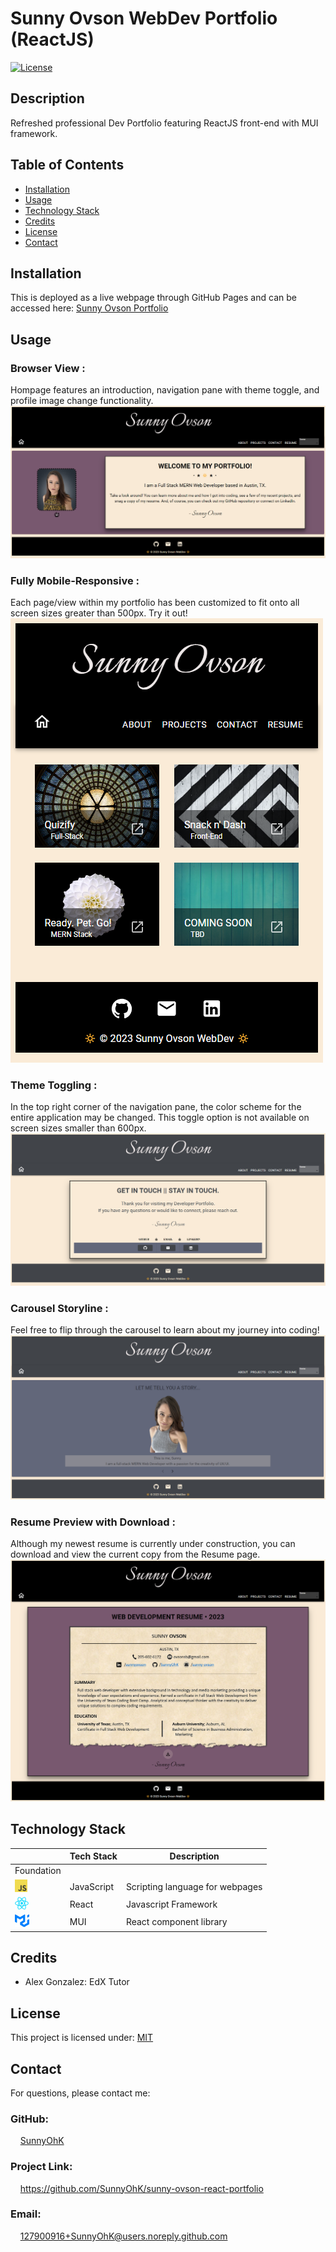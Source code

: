 # Sunny Ovson WebDev Portfolio (ReactJS)

[![License](https://img.shields.io/badge/License-MIT-yellow.svg)](https://choosealicense.com/licenses/mit) 


## Description
Refreshed professional Dev Portfolio featuring ReactJS front-end with MUI framework.


## Table of Contents

- [Installation](#installation)
- [Usage](#usage)
- [Technology Stack](#technology-stack)
- [Credits](#credits)
- [License](#license)
- [Contact](#contact)

## Installation

This is deployed as a live webpage through GitHub Pages and can be accessed here: [Sunny Ovson Portfolio](https://vercel.com/sunnyohk/sunny-ovson-react-portfolio)


## Usage 

### Browser View :

Hompage features an introduction, navigation pane with theme toggle, and profile image change functionality.
![Browser View](./src/images/homepage.png)

### Fully Mobile-Responsive :

Each page/view within my portfolio has been customized to fit onto all screen sizes greater than 500px. Try it out!
![Mobile](./src/images/mobile.png)

### Theme Toggling : 

In the top right corner of the navigation pane, the color scheme for the entire application may be changed. This toggle option is not available on screen sizes smaller than 600px. 
![Theme](./src/images/themes.png)

### Carousel Storyline :

Feel free to flip through the carousel to learn about my journey into coding!
![Carousel](./src/images/storyline.png)

### Resume Preview with Download :

Although my newest resume is currently under construction, you can download and view the current copy from the Resume page.
![Resume](./src/images/res-page.png)


## Technology Stack

|  | Tech Stack | Description |
| ---- | --- | --- |
| Foundation |  |  |
| <img height="20px" src="./src/images/jsIcon.png"> | JavaScript | Scripting language for webpages |
| <img height="20px" src="./src/images/reactIcon.png"> | React | Javascript Framework |
| <img height="20px" src="./src/images/muiIcon.png"> | MUI | React component library |


## Credits
- Alex Gonzalez: EdX Tutor


## License
This project is licensed under: [MIT](https://choosealicense.com/licenses/mit/)
<br>

## Contact

For questions, please contact me:

### GitHub: 
  &nbsp;&nbsp;&nbsp; [SunnyOhK](https://github.com/SunnyOhK)
### Project Link: 
  &nbsp;&nbsp;&nbsp; https://github.com/SunnyOhK/sunny-ovson-react-portfolio
### Email: 
  &nbsp;&nbsp;&nbsp; 127900916+SunnyOhK@users.noreply.github.com
